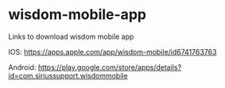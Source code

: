 # wisdom-mobile-app
Links to download wisdom mobile app

IOS:
https://apps.apple.com/app/wisdom-mobile/id6741763763

Android:
https://play.google.com/store/apps/details?id=com.siriussupport.wisdommobile
